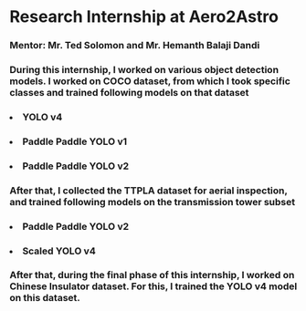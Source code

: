 # Research Internship at Aero2Astro
### Mentor: Mr. Ted Solomon and Mr. Hemanth Balaji Dandi

### During this internship, I worked on various object detection models. I worked on COCO dataset, from which I took specific classes and trained following models on that dataset

### <li> YOLO v4 </li>
### <li> Paddle Paddle YOLO v1</li>
### <li> Paddle Paddle YOLO v2</li>

### After that, I collected the TTPLA dataset for aerial inspection, and trained following models on the transmission tower subset
### <li> Paddle Paddle YOLO v2</li>
### <li> Scaled YOLO v4</li>

### After that, during the final phase of this internship, I worked on Chinese Insulator dataset. For this, I trained the YOLO v4 model on this dataset.
